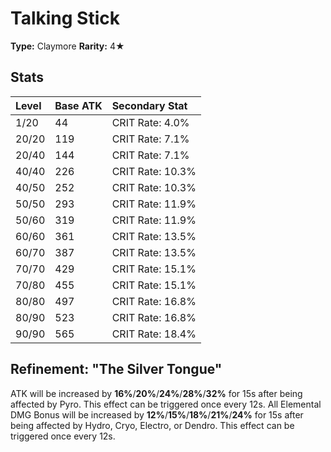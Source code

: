 # Talking Stick

**Type:** Claymore
**Rarity:** 4★

## Stats

| Level | Base ATK | Secondary Stat |
| :--- | :--- | :--- |
| 1/20 | 44 | CRIT Rate: 4.0% |
| 20/20 | 119 | CRIT Rate: 7.1% |
| 20/40 | 144 | CRIT Rate: 7.1% |
| 40/40 | 226 | CRIT Rate: 10.3% |
| 40/50 | 252 | CRIT Rate: 10.3% |
| 50/50 | 293 | CRIT Rate: 11.9% |
| 50/60 | 319 | CRIT Rate: 11.9% |
| 60/60 | 361 | CRIT Rate: 13.5% |
| 60/70 | 387 | CRIT Rate: 13.5% |
| 70/70 | 429 | CRIT Rate: 15.1% |
| 70/80 | 455 | CRIT Rate: 15.1% |
| 80/80 | 497 | CRIT Rate: 16.8% |
| 80/90 | 523 | CRIT Rate: 16.8% |
| 90/90 | 565 | CRIT Rate: 18.4% |

## Refinement: "The Silver Tongue"

ATK will be increased by **16%**/**20%**/**24%**/**28%**/**32%** for 15s after being affected by Pyro. This effect can be triggered once every 12s. All Elemental DMG Bonus will be increased by **12%**/**15%**/**18%**/**21%**/**24%** for 15s after being affected by Hydro, Cryo, Electro, or Dendro. This effect can be triggered once every 12s.

